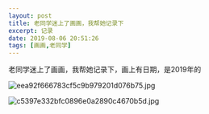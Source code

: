 ```yaml
---
layout: post
title: 老同学迷上了画画，我帮她记录下
excerpt: 记录
date: 2019-08-06 20:51:26
tags: [画画,老同学]
---
```

老同学迷上了画画，我帮她记录下，画上有日期，是2019年的

![eea92f666783cf5c9b979201d076b75.jpg](https://i.loli.net/2019/08/06/n5FePyoBNW47zGb.jpg)


![c5397e332bfc0896e0a2890c4670b5d.jpg](https://i.loli.net/2019/08/06/Qq8CcRHxknGD2tK.jpg)

